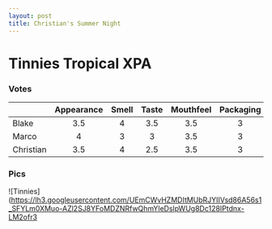 ```yaml
---
layout: post
title: Christian's Summer Night
---
```


# Tinnies Tropical XPA

### Votes
|               | Appearance | Smell | Taste | Mouthfeel | Packaging | 
| :------------ | :--------: | :---: | :---: | :-------: | :-------: |
| Blake         | 3.5        | 4     | 3.5   | 3.5       | 3         |
| Marco         | 4          | 3     | 3     | 3.5       | 3         |
| Christian     | 3.5        | 4     | 2.5   | 3.5       | 3          |

### Pics
![Tinnies](https://lh3.googleusercontent.com/UEmCWvHZMDItMUbRJYIIVsd86A56s1_SFYLm0XMuo-AZl2SJ8YFoMDZNRfwQhmYleDslpWUg8Dc128IPtdnx-LM2ofr3

